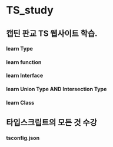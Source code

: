 # TS_study

## 캡틴 판교 TS 웹사이트 학습.

#### learn Type

#### learn function

#### learn Interface

#### learn Union Type AND Intersection Type

#### learn Class

## 타입스크립트의 모든 것 수강

#### tsconfig.json
